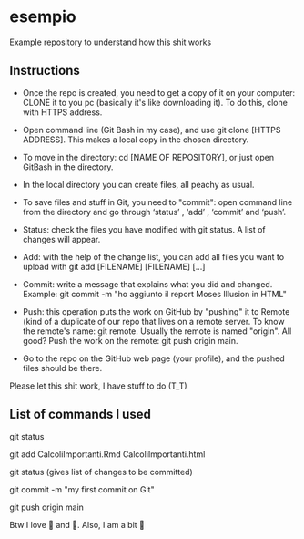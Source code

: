 # esempio
Example repository to understand how this shit works

## Instructions
- Once the repo is created, you need to get a copy of it on your computer: CLONE it to you pc (basically it's like downloading it). To do this, clone with HTTPS address.
- Open command line (Git Bash in my case), and use git clone [HTTPS ADDRESS]. This makes a local copy in the chosen directory.
- To move in the directory: cd [NAME OF REPOSITORY], or just open GitBash in the directory.
- In the local directory you can create files, all peachy as usual.
- To save files and stuff in Git, you need to "commit": open command line from the directory and go through ‘status’ , ‘add’ , ‘commit’ and ‘push’.

- Status: check the files you have modified with git status. A list of changes will appear.
- Add: with the help of the change list, you can add all files you want to upload with git add [FILENAME] [FILENAME] [...]
- Commit: write a message that explains what you did and changed. Example: git commit -m "ho aggiunto il report Moses Illusion in HTML"
- Push: this operation puts the work on GitHub by "pushing" it to Remote (kind of a duplicate of our repo that lives on a remote server. To know the remote's name: git remote. Usually the remote is named "origin". All good? Push the work on the remote: git push origin main.
- Go to the repo on the GitHub web page (your profile), and the pushed files should be there.

Please let this shit work, I have stuff to do (T_T)

## List of commands I used

git status

git add CalcoliImportanti.Rmd CalcoliImportanti.html

git status (gives list of changes to be committed)

git commit -m "my first commit on Git"

git push origin main



Btw I love :pizza: and :sunflower:. Also, I am a bit :rainbow:
